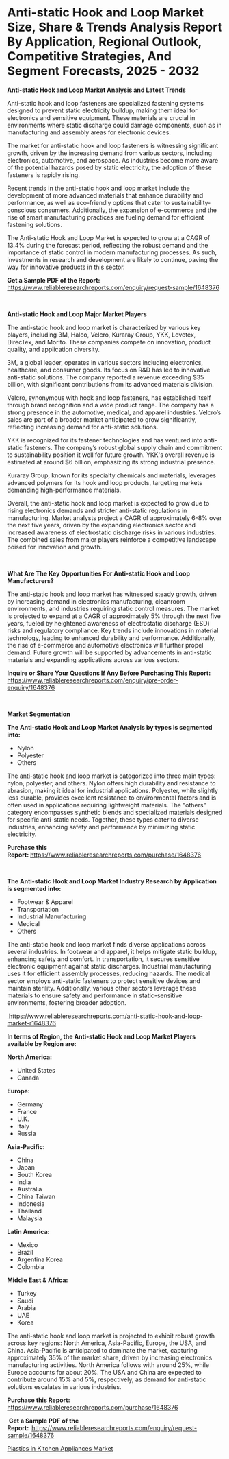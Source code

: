 <p><h1>Anti-static Hook and Loop Market Size, Share & Trends Analysis Report By Application, Regional Outlook, Competitive Strategies, And Segment Forecasts, 2025 - 2032</h1></p><p><strong>Anti-static Hook and Loop Market Analysis and Latest Trends</strong></p>
<p><p>Anti-static hook and loop fasteners are specialized fastening systems designed to prevent static electricity buildup, making them ideal for electronics and sensitive equipment. These materials are crucial in environments where static discharge could damage components, such as in manufacturing and assembly areas for electronic devices.</p><p>The market for anti-static hook and loop fasteners is witnessing significant growth, driven by the increasing demand from various sectors, including electronics, automotive, and aerospace. As industries become more aware of the potential hazards posed by static electricity, the adoption of these fasteners is rapidly rising.</p><p>Recent trends in the anti-static hook and loop market include the development of more advanced materials that enhance durability and performance, as well as eco-friendly options that cater to sustainability-conscious consumers. Additionally, the expansion of e-commerce and the rise of smart manufacturing practices are fueling demand for efficient fastening solutions. </p><p>The Anti-static Hook and Loop Market is expected to grow at a CAGR of 13.4% during the forecast period, reflecting the robust demand and the importance of static control in modern manufacturing processes. As such, investments in research and development are likely to continue, paving the way for innovative products in this sector.</p></p>
<p><strong>Get a Sample PDF of the Report:&nbsp;</strong> <a href="https://www.reliableresearchreports.com/enquiry/request-sample/1648376?utm_campaign=2275&utm_medium=2&utm_source=Github&utm_content=ia&utm_term=25032025&utm_id=anti-static-hook-and-loop">https://www.reliableresearchreports.com/enquiry/request-sample/1648376</a></p>
<p>&nbsp;</p>
<p><strong>Anti-static Hook and Loop Major Market Players</strong></p>
<p><p>The anti-static hook and loop market is characterized by various key players, including 3M, Halco, Velcro, Kuraray Group, YKK, Lovetex, DirecTex, and Morito. These companies compete on innovation, product quality, and application diversity. </p><p>3M, a global leader, operates in various sectors including electronics, healthcare, and consumer goods. Its focus on R&D has led to innovative anti-static solutions. The company reported a revenue exceeding $35 billion, with significant contributions from its advanced materials division.</p><p>Velcro, synonymous with hook and loop fasteners, has established itself through brand recognition and a wide product range. The company has a strong presence in the automotive, medical, and apparel industries. Velcro’s sales are part of a broader market anticipated to grow significantly, reflecting increasing demand for anti-static solutions.</p><p>YKK is recognized for its fastener technologies and has ventured into anti-static fasteners. The company’s robust global supply chain and commitment to sustainability position it well for future growth. YKK's overall revenue is estimated at around $6 billion, emphasizing its strong industrial presence.</p><p>Kuraray Group, known for its specialty chemicals and materials, leverages advanced polymers for its hook and loop products, targeting markets demanding high-performance materials. </p><p>Overall, the anti-static hook and loop market is expected to grow due to rising electronics demands and stricter anti-static regulations in manufacturing. Market analysts project a CAGR of approximately 6-8% over the next five years, driven by the expanding electronics sector and increased awareness of electrostatic discharge risks in various industries. The combined sales from major players reinforce a competitive landscape poised for innovation and growth.</p></p>
<p>&nbsp;</p>
<p><strong>What Are The Key Opportunities For Anti-static Hook and Loop Manufacturers?</strong></p>
<p><p>The anti-static hook and loop market has witnessed steady growth, driven by increasing demand in electronics manufacturing, cleanroom environments, and industries requiring static control measures. The market is projected to expand at a CAGR of approximately 5% through the next five years, fueled by heightened awareness of electrostatic discharge (ESD) risks and regulatory compliance. Key trends include innovations in material technology, leading to enhanced durability and performance. Additionally, the rise of e-commerce and automotive electronics will further propel demand. Future growth will be supported by advancements in anti-static materials and expanding applications across various sectors.</p></p>
<p><strong>Inquire or Share Your Questions If Any Before Purchasing This Report:</strong> <a href="https://www.reliableresearchreports.com/enquiry/pre-order-enquiry/1648376?utm_campaign=2275&utm_medium=2&utm_source=Github&utm_content=ia&utm_term=25032025&utm_id=anti-static-hook-and-loop">https://www.reliableresearchreports.com/enquiry/pre-order-enquiry/1648376</a></p>
<p>&nbsp;</p>
<p><strong>Market Segmentation</strong></p>
<p><strong>The Anti-static Hook and Loop Market Analysis by types is segmented into:</strong></p>
<p><ul><li>Nylon</li><li>Polyester</li><li>Others</li></ul></p>
<p><p>The anti-static hook and loop market is categorized into three main types: nylon, polyester, and others. Nylon offers high durability and resistance to abrasion, making it ideal for industrial applications. Polyester, while slightly less durable, provides excellent resistance to environmental factors and is often used in applications requiring lightweight materials. The "others" category encompasses synthetic blends and specialized materials designed for specific anti-static needs. Together, these types cater to diverse industries, enhancing safety and performance by minimizing static electricity.</p></p>
<p><strong>Purchase this Report:&nbsp;</strong><a href="https://www.reliableresearchreports.com/purchase/1648376?utm_campaign=2275&utm_medium=2&utm_source=Github&utm_content=ia&utm_term=25032025&utm_id=anti-static-hook-and-loop">https://www.reliableresearchreports.com/purchase/1648376</a></p>
<p>&nbsp;</p>
<p><strong>The Anti-static Hook and Loop Market Industry Research by Application is segmented into:</strong></p>
<p><ul><li>Footwear & Apparel</li><li>Transportation</li><li>Industrial Manufacturing</li><li>Medical</li><li>Others</li></ul></p>
<p><p>The anti-static hook and loop market finds diverse applications across several industries. In footwear and apparel, it helps mitigate static buildup, enhancing safety and comfort. In transportation, it secures sensitive electronic equipment against static discharges. Industrial manufacturing uses it for efficient assembly processes, reducing hazards. The medical sector employs anti-static fasteners to protect sensitive devices and maintain sterility. Additionally, various other sectors leverage these materials to ensure safety and performance in static-sensitive environments, fostering broader adoption.</p></p>
<p><a href="https://www.reliableresearchreports.com/anti-static-hook-and-loop-market-r1648376?utm_campaign=2275&utm_medium=2&utm_source=Github&utm_content=ia&utm_term=25032025&utm_id=anti-static-hook-and-loop">&nbsp;https://www.reliableresearchreports.com/anti-static-hook-and-loop-market-r1648376</a></p>
<p><strong>In terms of Region, the Anti-static Hook and Loop Market Players available by Region are:</strong></p>
<p>
    <p> <strong> North America: </strong>
        <ul>
            <li>United States</li>
            <li>Canada</li>
        </ul>
        </p> 
    <p> <strong> Europe: </strong>
        <ul>
            <li>Germany</li>
            <li>France</li>
            <li>U.K.</li>
            <li>Italy</li>
            <li>Russia</li>
        </ul>
        </p> 
    <p> <strong> Asia-Pacific: </strong>
        <ul>
            <li>China</li>
            <li>Japan</li>
            <li>South Korea</li>
            <li>India</li>
            <li>Australia</li>
            <li>China Taiwan</li>
            <li>Indonesia</li>
            <li>Thailand</li>
            <li>Malaysia</li>
        </ul>
        </p> 
    <p> <strong> Latin America: </strong>
        <ul>
            <li>Mexico</li>
            <li>Brazil</li>
            <li>Argentina Korea</li>
            <li>Colombia</li>
        </ul>
        </p> 
    <p> <strong> Middle East & Africa: </strong>
        <ul>
            <li>Turkey</li>
            <li>Saudi</li>
            <li>Arabia</li>
            <li>UAE</li>
            <li>Korea</li>
        </ul>
    </p>
    </p>
<p><p>The anti-static hook and loop market is projected to exhibit robust growth across key regions: North America, Asia-Pacific, Europe, the USA, and China. Asia-Pacific is anticipated to dominate the market, capturing approximately 35% of the market share, driven by increasing electronics manufacturing activities. North America follows with around 25%, while Europe accounts for about 20%. The USA and China are expected to contribute around 15% and 5%, respectively, as demand for anti-static solutions escalates in various industries.</p></p>
<p><strong>Purchase this Report: </strong><a href="https://www.reliableresearchreports.com/purchase/1648376?utm_campaign=2275&utm_medium=2&utm_source=Github&utm_content=ia&utm_term=25032025&utm_id=anti-static-hook-and-loop">https://www.reliableresearchreports.com/purchase/1648376</a></p>
<p>&nbsp;<strong>Get a Sample PDF of the Report:&nbsp;&nbsp;</strong><a href="https://www.reliableresearchreports.com/enquiry/request-sample/1648376?utm_campaign=2275&utm_medium=2&utm_source=Github&utm_content=ia&utm_term=25032025&utm_id=anti-static-hook-and-loop">https://www.reliableresearchreports.com/enquiry/request-sample/1648376</a></p>
<p><strong></strong></p>
<p><p><a href="https://github.com/DianaWilson796/Market-Research-Report-List-2/blob/main/plastics-in-kitchen-appliances-market.md?utm_campaign=2275&utm_medium=2&utm_source=Github&utm_content=ia&utm_term=25032025&utm_id=anti-static-hook-and-loop">Plastics in Kitchen Appliances Market</a></p></p>